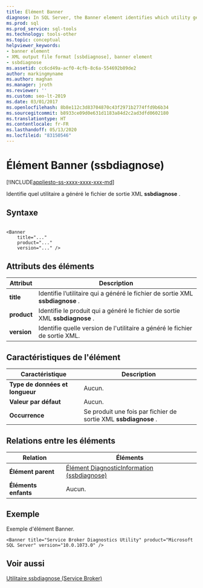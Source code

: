 ```yaml
---
title: Élément Banner
diagnose: In SQL Server, the Banner element identifies which utility generated the ssbdiagnose output XML file.
ms.prod: sql
ms.prod_service: sql-tools
ms.technology: tools-other
ms.topic: conceptual
helpviewer_keywords:
- banner element
- XML output file format [ssbdiagnose], banner element
- ssbdiagnose
ms.assetid: cc6cd49a-acf0-4cfb-8c6a-554692b89de2
author: markingmyname
ms.author: maghan
ms.manager: jroth
ms.reviewer: ''
ms.custom: seo-lt-2019
ms.date: 03/01/2017
ms.openlocfilehash: 8b8e112c3d83704870c43f2971b2774ffd9b6b34
ms.sourcegitcommit: b8933ce09d0e631d1183a84d2c2ad3dfd0602180
ms.translationtype: HT
ms.contentlocale: fr-FR
ms.lasthandoff: 05/13/2020
ms.locfileid: "83150546"
---
```

# <a name="banner-element-ssbdiagnose"></a>Élément Banner (ssbdiagnose)


[!INCLUDE[appliesto-ss-xxxx-xxxx-xxx-md](../../includes/appliesto-ss-xxxx-xxxx-xxx-md.md)]

Identifie quel utilitaire a généré le fichier de sortie XML **ssbdiagnose** .  
  
## <a name="syntax"></a>Syntaxe  
  
```  
  
<Banner  
    title="..."   
    product="..."   
    version="..." />  
```  
  
## <a name="element-attributes"></a>Attributs des éléments  
  
|Attribut|Description|  
|---------------|-----------------|  
|**title**|Identifie l’utilitaire qui a généré le fichier de sortie XML **ssbdiagnose** .|  
|**product**|Identifie le produit qui a généré le fichier de sortie XML **ssbdiagnose** .|  
|**version**|Identifie quelle version de l'utilitaire a généré le fichier de sortie XML.|  
  
## <a name="element-characteristics"></a>Caractéristiques de l'élément  
  
|Caractéristique|Description|  
|--------------------|-----------------|  
|**Type de données et longueur**|Aucun.|  
|**Valeur par défaut**|Aucun.|  
|**Occurrence**|Se produit une fois par fichier de sortie XML **ssbdiagnose** .|  
  
## <a name="element-relationships"></a>Relations entre les éléments  
  
|Relation|Éléments|  
|------------------|--------------|  
|**Élément parent**|[Élément DiagnosticInformation &#40;ssbdiagnose&#41;](../../tools/ssbdiagnose/diagnosticinformation-element-ssbdiagnose.md)|  
|**Éléments enfants**|Aucun.|  
  
## <a name="example"></a>Exemple  
 Exemple d'élément Banner.  
  
```  
<Banner title="Service Broker Diagnostics Utility" product="Microsoft SQL Server" version="10.0.1073.0" />  
```  
  
## <a name="see-also"></a>Voir aussi  
 [Utilitaire ssbdiagnose &#40;Service Broker&#41;](../../tools/ssbdiagnose/ssbdiagnose-utility-service-broker.md)  
  
  
